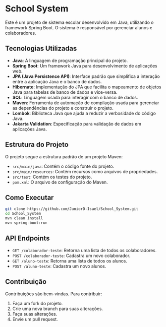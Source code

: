 # School System

Este é um projeto de sistema escolar desenvolvido em Java, utilizando o framework Spring Boot. O sistema é responsável por gerenciar alunos e colaboradores.

## Tecnologias Utilizadas

- **Java**: A linguagem de programação principal do projeto.
- **Spring Boot**: Um framework Java para desenvolvimento de aplicações web.
- **JPA (Java Persistence API)**: Interface padrão que simplifica a interação entre a aplicação Java e o banco de dados.
- **Hibernate**: Implementação do JPA que facilita o mapeamento de objetos Java para tabelas de banco de dados e vice-versa.
- **SQL**: Linguagem usada para interagir com o banco de dados.
- **Maven**: Ferramenta de automação de compilação usada para gerenciar as dependências do projeto e construir o projeto.
- **Lombok**: Biblioteca Java que ajuda a reduzir a verbosidade do código Java.
- **Jakarta Validation**: Especificação para validação de dados em aplicações Java.

## Estrutura do Projeto

O projeto segue a estrutura padrão de um projeto Maven:

- `src/main/java`: Contém o código fonte do projeto.
- `src/main/resources`: Contém recursos como arquivos de propriedades.
- `src/test`: Contém os testes do projeto.
- `pom.xml`: O arquivo de configuração do Maven.

## Como Executar

```bash
git clone https://github.com/JuniorD-Isael/School_System.git
cd School_System
mvn clean install
mvn spring-boot:run
```

## API Endpoints

- `GET /colaborador-teste`: Retorna uma lista de todos os colaboradores.
- `POST /colaborador-teste`: Cadastra um novo colaborador.
- `GET /aluno-teste`: Retorna uma lista de todos os alunos.
- `POST /aluno-teste`: Cadastra um novo alunos.

## Contribuição

Contribuições são bem-vindas. Para contribuir:

1. Faça um fork do projeto.
2. Crie uma nova branch para suas alterações.
3. Faça suas alterações.
4. Envie um pull request.
